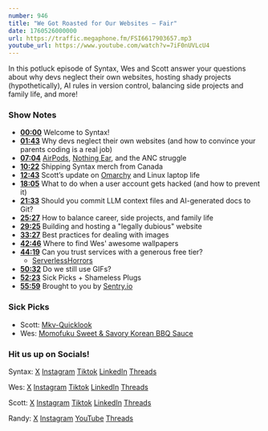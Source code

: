 ```yaml
---
number: 946
title: "We Got Roasted for Our Websites — Fair"
date: 1760526000000
url: https://traffic.megaphone.fm/FSI6617903657.mp3
youtube_url: https://www.youtube.com/watch?v=7iF0nUVLcU4
---
```


In this potluck episode of Syntax, Wes and Scott answer your questions about why devs neglect their own websites, hosting shady projects (hypothetically), AI rules in version control, balancing side projects and family life, and more!

### Show Notes

* **[00:00](#t=00:00)** Welcome to Syntax!
* **[01:43](#t=01:43)** Why devs neglect their own websites (and how to convince your parents coding is a real job)  
* **[07:04](#t=07:04)** [AirPods](https://www.apple.com/airpods/), [Nothing Ear](https://us.nothing.tech/products/ear), and the ANC struggle  
* **[10:22](#t=10:22)** Shipping Syntax merch from Canada  
* **[12:43](#t=12:43)** Scott’s update on [Omarchy](https://omarchy.org/) and Linux laptop life  
* **[18:05](#t=18:05)** What to do when a user account gets hacked (and how to prevent it)  
* **[21:33](#t=21:33)** Should you commit LLM context files and AI-generated docs to Git?  
* **[25:27](#t=25:27)** How to balance career, side projects, and family life  
* **[29:25](#t=29:25)** Building and hosting a "legally dubious" website  
* **[33:27](#t=33:27)** Best practices for dealing with images  
* **[42:46](#t=42:46)** Where to find Wes' awesome wallpapers  
* **[44:19](#t=44:19)** Can you trust services with a generous free tier?  
  - [ServerlessHorrors](https://serverlesshorrors.com/)  
* **[50:32](#t=50:32)** Do we still use GIFs?  
* **[52:23](#t=52:23)** Sick Picks + Shameless Plugs  
* **[55:59](#t=55:59)** Brought to you by [Sentry.io](https://sentry.io/syntax/)  

### Sick Picks

- Scott: [Mkv-Quicklook](https://github.com/Oil3/Mkv-Quicklook)
- Wes: [Momofuku Sweet & Savory Korean BBQ Sauce](https://canadashop.momofuku.com/products/sweet-savory-bbq-sauce)

### Hit us up on Socials!

Syntax: [X](https://twitter.com/syntaxfm) [Instagram](https://www.instagram.com/syntax_fm/) [Tiktok](https://www.tiktok.com/@syntaxfm) [LinkedIn](https://www.linkedin.com/company/96077407/admin/feed/posts/) [Threads](https://www.threads.net/@syntax_fm)

Wes: [X](https://twitter.com/wesbos) [Instagram](https://www.instagram.com/wesbos/) [Tiktok](https://www.tiktok.com/@wesbos) [LinkedIn](https://www.linkedin.com/in/wesbos/) [Threads](https://www.threads.net/@wesbos)

Scott: [X](https://twitter.com/stolinski) [Instagram](https://www.instagram.com/stolinski/) [Tiktok](https://www.tiktok.com/@stolinski) [LinkedIn](https://www.linkedin.com/in/stolinski/) [Threads](https://www.threads.net/@stolinski)

Randy: [X](https://twitter.com/randyrektor) [Instagram](https://www.instagram.com/randyrektor/) [YouTube](https://www.youtube.com/@randyrektor) [Threads](https://www.threads.net/@randyrektor)
